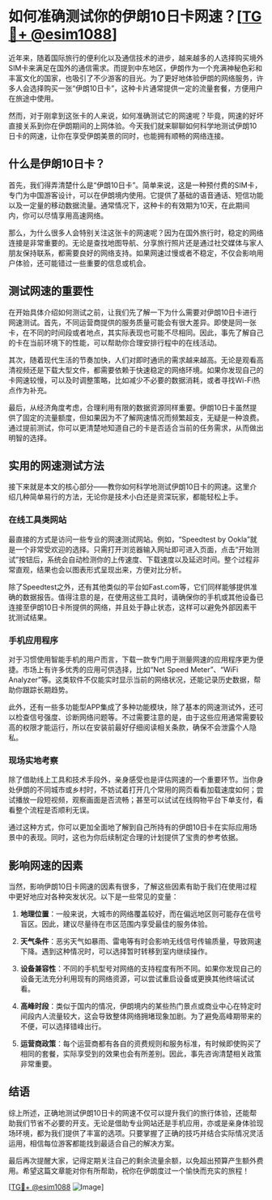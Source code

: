 # 如何准确测试你的伊朗10日卡网速？[[TG💪+ @esim1088](https://t.me/s/esim1088)]

近年来，随着国际旅行的便利化以及通信技术的进步，越来越多的人选择购买境外SIM卡来满足在国外的通信需求。而提到中东地区，伊朗作为一个充满神秘色彩和丰富文化的国家，也吸引了不少游客的目光。为了更好地体验伊朗的网络服务，许多人会选择购买一张“伊朗10日卡”，这种卡片通常提供一定的流量套餐，方便用户在旅途中使用。

然而，对于刚拿到这张卡的人来说，如何准确测试它的网速呢？毕竟，网速的好坏直接关系到你在伊朗期间的上网体验。今天我们就来聊聊如何科学地测试伊朗10日卡的网速，让你在享受伊朗美景的同时，也能拥有顺畅的网络连接。

## 什么是伊朗10日卡？

首先，我们得弄清楚什么是“伊朗10日卡”。简单来说，这是一种预付费的SIM卡，专门为中国游客设计，可以在伊朗境内使用。它提供了基础的语音通话、短信功能以及一定量的移动数据流量。通常情况下，这种卡的有效期为10天，在此期间内，你可以尽情享用高速网络。

那么，为什么很多人会特别关注这张卡的网速呢？因为在国外旅行时，稳定的网络连接是非常重要的。无论是查找地图导航、分享旅行照片还是通过社交媒体与家人朋友保持联系，都需要良好的网络支持。如果网速过慢或者不稳定，不仅会影响用户体验，还可能错过一些重要的信息或机会。

## 测试网速的重要性

在开始具体介绍如何测试之前，让我们先了解一下为什么需要对伊朗10日卡进行网速测试。首先，不同运营商提供的服务质量可能会有很大差异。即使是同一张卡，在不同的时间段或者地点，其实际表现也可能不尽相同。因此，事先了解自己的卡在当前环境下的性能，可以帮助你合理安排行程中的在线活动。

其次，随着现代生活的节奏加快，人们对即时通讯的需求越来越高。无论是观看高清视频还是下载大型文件，都需要依赖于快速稳定的网络环境。如果你发现自己的卡网速较慢，可以及时调整策略，比如减少不必要的数据消耗，或者寻找Wi-Fi热点作为补充。

最后，从经济角度考虑，合理利用有限的数据资源同样重要。伊朗10日卡虽然提供了固定的流量额度，但如果因为不了解网速情况而频繁超支，无疑是一种浪费。通过提前测试，你可以更清楚地知道自己的卡是否适合当前的任务需求，从而做出明智的选择。

## 实用的网速测试方法

接下来就是本文的核心部分——教你如何科学地测试伊朗10日卡的网速。这里介绍几种简单易行的方法，无论你是技术小白还是资深玩家，都能轻松上手。

### 在线工具类网站

最直接的方式是访问一些专业的网速测试网站。例如，“Speedtest by Ookla”就是一个非常受欢迎的选择。只需打开浏览器输入网址即可进入页面，点击“开始测试”按钮后，系统会自动检测你的上传速度、下载速度以及延迟时间。整个过程非常直观，结果也会以图表形式呈现出来，方便对比分析。

除了Speedtest之外，还有其他类似的平台如Fast.com等，它们同样能够提供准确的数据报告。值得注意的是，在使用这些工具时，请确保你的手机或其他设备已连接至伊朗10日卡所提供的网络，并且处于静止状态，这样可以避免外部因素干扰测试结果。

### 手机应用程序

对于习惯使用智能手机的用户而言，下载一款专门用于测量网速的应用程序更为便捷。市场上有许多优秀的应用可供选择，比如“Net Speed Meter”、“WiFi Analyzer”等。这类软件不仅能实时显示当前的网络状况，还能记录历史数据，帮助你跟踪长期趋势。

此外，还有一些多功能型APP集成了多种功能模块，除了基本的网速测试外，还可以检查信号强度、诊断网络问题等。不过需要注意的是，由于这些应用通常需要较高的权限才能运行，所以在安装前最好仔细阅读相关条款，确保不会泄露个人隐私。

### 现场实地考察

除了借助线上工具和技术手段外，亲身感受也是评估网速的一个重要环节。当你身处伊朗的不同城市或乡村时，不妨试着打开几个常用的网页看看加载速度如何；尝试播放一段短视频，观察画面是否流畅；甚至可以试试在线购物平台下单支付，看看整个流程是否顺利无误。

通过这种方式，你可以更加全面地了解到自己所持有的伊朗10日卡在实际应用场景中的表现。同时，这也为你后续制定合理的计划提供了宝贵的参考依据。

## 影响网速的因素

当然，影响伊朗10日卡网速的因素有很多，了解这些因素有助于我们在使用过程中更好地应对各种突发状况。以下是一些常见的变量：

1. **地理位置**：一般来说，大城市的网络覆盖较好，而在偏远地区则可能存在信号盲区。因此，建议尽量待在市区范围内享受最佳的服务体验。
   
2. **天气条件**：恶劣天气如暴雨、雷电等有时会影响无线信号传输质量，导致网速下降。遇到这种情况时，可以选择暂时转移到室内继续操作。
   
3. **设备兼容性**：不同的手机型号对网络的支持程度有所不同。如果你发现自己的设备无法充分利用现有的网络资源，可以尝试重启设备或更换其他终端试试看。

4. **高峰时段**：类似于国内的情况，伊朗境内的某些热门景点或商业中心在特定时间段内人流量较大，这会导致整体网络拥堵现象加剧。为了避免高峰期带来的不便，可以选择错峰出行。

5. **运营商政策**：每个运营商都有各自的资费规则和服务标准，有时候即使购买了相同的套餐，实际享受到的效果也会有所差别。因此，事先咨询清楚相关政策非常重要。

## 结语

综上所述，正确地测试伊朗10日卡的网速不仅可以提升我们的旅行体验，还能帮助我们节省不必要的开支。无论是借助专业网站还是手机应用，亦或是亲身体验现场环境，都为我们提供了丰富的选项。只要掌握了正确的技巧并结合实际情况灵活运用，相信每位游客都能找到最适合自己的解决方案。

最后再次提醒大家，记得定期关注自己的剩余流量余额，以免超出预算产生额外费用。希望这篇文章能对你有所帮助，祝你在伊朗度过一个愉快而充实的旅程！

[[TG💪+ @esim1088](https://t.me/s/esim1088) ![Image](https://i.postimg.cc/4NQfJmqS/Snipaste-2025-05-13-00-14-12.png)]